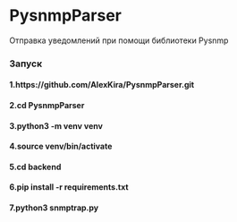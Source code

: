 # PysnmpParser
Отправка уведомлений при помощи библиотеки Pysnmp

<h3>Запуск</h3>

<h4>1.https://github.com/AlexKira/PysnmpParser.git</h4>
<h4>2.cd PysnmpParser</h4>
<h4>3.python3 -m venv venv</h4>
<h4>4.source venv/bin/activate</h4>
<h4>5.cd backend</h4>
<h4>6.pip install -r requirements.txt</h4>
<h4>7.python3 snmptrap.py</h4>
